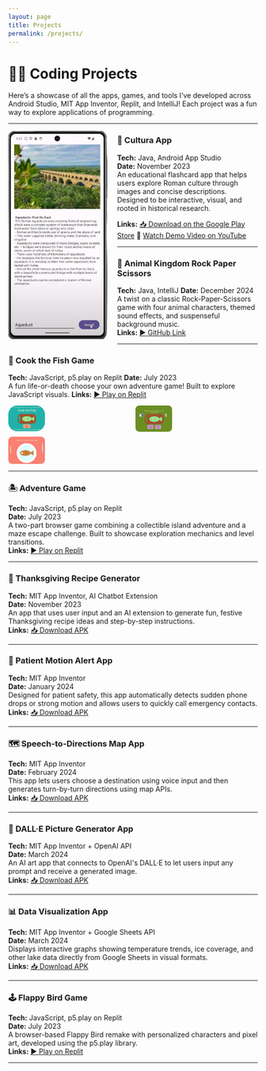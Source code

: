 ```yaml
---
layout: page
title: Projects
permalink: /projects/
---
```


# 👩‍💻 Coding Projects

Here’s a showcase of all the apps, games, and tools I’ve developed across Android Studio, MIT App Inventor, Replit, and IntelliJ! Each project was a fun way to explore applications of programming.

---

<img src="/assets/img/cultura-removebg-preview.png" alt="Cultura App" width="200" align="left" style="margin-right: 20px; margin-bottom: 10px; border-radius: 8px;">

### 📱 Cultura App  
**Tech:** Java, Android App Studio  
**Date:** November 2023  
An educational flashcard app that helps users explore Roman culture through images and concise descriptions. Designed to be interactive, visual, and rooted in historical research.  



**Links:** [📥 Download on the Google Play Store](#) 🎥 [Watch Demo Video on YouTube](https://youtu.be/jO6_zigRMcg)


---

### 🐯 Animal Kingdom Rock Paper Scissors  
**Tech:** Java, IntelliJ
**Date:** December 2024  
A twist on a classic Rock-Paper-Scissors game with four animal characters, themed sound effects, and suspenseful background music.  
**Links:** [▶️ GitHub Link ](https://github.com/rileys123/animal_kingdom.git) 

---

### 📱 Cook the Fish Game  
**Tech:** JavaScript, p5.play on Replit 
**Date:** July 2023  
A fun life-or-death choose your own adventure game! Built to explore JavaScript visuals.
**Links:** [▶️ Play on Replit](https://replit.com/@rosalinalina100/CYOA-Game-Riley-S?v=1)


<div style="display: grid; grid-template-columns: repeat(auto-fit, minmax(200px, 1fr)); gap: 10px; margin-bottom: 1em;">
  <img src="/assets/img/cook1.png" alt="Scene 1" style="width: 30%; border-radius: 18px;">
  <img src="/assets/img/cook2.png" alt="Scene 2" style="width: 30%; border-radius: 8px;">
  <img src="/assets/img/cook3.png" alt="Scene 3" style="width: 30%; border-radius: 8px;">
</div>

---


### 🏝 Adventure Game  
**Tech:** JavaScript, p5.play on Replit  
**Date:** July 2023  
A two-part browser game combining a collectible island adventure and a maze escape challenge. Built to showcase exploration mechanics and level transitions.  
**Links:** [▶️ Play on Replit](#) 

---

### 🦃 Thanksgiving Recipe Generator  
**Tech:** MIT App Inventor, AI Chatbot Extension  
**Date:** November 2023  
An app that uses user input and an AI extension to generate fun, festive Thanksgiving recipe ideas and step-by-step instructions.  
**Links:** [📥 Download APK](#) 

---

### 🚨 Patient Motion Alert App  
**Tech:** MIT App Inventor  
**Date:** January 2024  
Designed for patient safety, this app automatically detects sudden phone drops or strong motion and allows users to quickly call emergency contacts.  
**Links:** [📥 Download APK](#)

---

### 🗺️ Speech-to-Directions Map App  
**Tech:** MIT App Inventor  
**Date:** February 2024  
This app lets users choose a destination using voice input and then generates turn-by-turn directions using map APIs.  
**Links:** [📥 Download APK](#)

---

### 🎨 DALL·E Picture Generator App  
**Tech:** MIT App Inventor + OpenAI API  
**Date:** March 2024  
An AI art app that connects to OpenAI's DALL·E to let users input any prompt and receive a generated image.  
**Links:** [📥 Download APK](#) 

---

### 📊 Data Visualization App  
**Tech:** MIT App Inventor + Google Sheets API  
**Date:** March 2024  
Displays interactive graphs showing temperature trends, ice coverage, and other lake data directly from Google Sheets in visual formats.  
**Links:** [📥 Download APK](#)



---

### 🕹 Flappy Bird Game  
**Tech:** JavaScript, p5.play on Replit  
**Date:** July 2023  
A browser-based Flappy Bird remake with personalized characters and pixel art, developed using the p5.play library.  
**Links:** [▶️ Play on Replit](#) 

---



